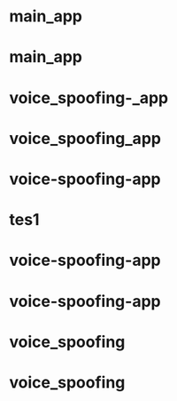 # main_app
# main_app
# voice_spoofing-_app
# voice_spoofing_app
# voice-spoofing-app
# tes1
# voice-spoofing-app
# voice-spoofing-app
# voice_spoofing
# voice_spoofing
